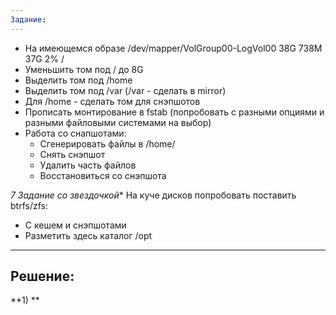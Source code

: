 ```yaml
---
Задание:
---
```


- На имеющемся образе /dev/mapper/VolGroup00-LogVol00 38G 738M 37G 2% /
- Уменьшить том под / до 8G
- Выделить том под /home
- Выделить том под /var (/var - сделать в mirror)
- Для /home - сделать том для снэпшотов
- Прописать монтирование в fstab (попробовать с разными опциями и разными файловыми системами на выбор)
- Работа со снапшотами:
  - Сгенерировать файлы в /home/
  - Снять снэпшот
  - Удалить часть файлов
  - Восстановиться со снэпшота

*7 Задание со звездочкой**
На куче дисков попробовать поставить btrfs/zfs:
   - С кешем и снэпшотами
   - Разметить здесь каталог /opt

---
Решение:
---

**1) **
